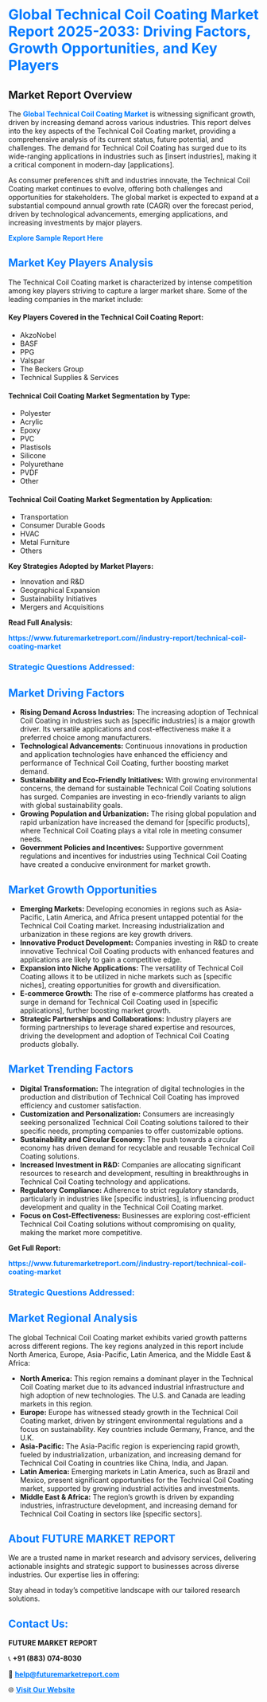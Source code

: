 <h1 style="color: #007BFF;">Global Technical Coil Coating Market Report 2025-2033: Driving Factors, Growth Opportunities, and Key Players</h1>

<section id="overview">
<h2>Market Report Overview</h2>
<p>The <a href="https://www.futuremarketreport.com//industry-report/technical-coil-coating-market" style="color: #007BFF; text-decoration: none;"><strong>Global Technical Coil Coating Market</strong></a> is witnessing significant growth, driven by increasing demand across various industries. This report delves into the key aspects of the Technical Coil Coating market, providing a comprehensive analysis of its current status, future potential, and challenges. The demand for Technical Coil Coating has surged due to its wide-ranging applications in industries such as [insert industries], making it a critical component in modern-day [applications].</p>
<p>As consumer preferences shift and industries innovate, the Technical Coil Coating market continues to evolve, offering both challenges and opportunities for stakeholders. The global market is expected to expand at a substantial compound annual growth rate (CAGR) over the forecast period, driven by technological advancements, emerging applications, and increasing investments by major players.</p>
</section>

<section id="overview">
<p><a href="https://www.futuremarketreport.com//request-sample/reportId=86121" style="color: #007BFF; text-decoration: none;"><strong>Explore Sample Report Here</strong></a></p>
</section>

<section id="key-players">
<h2 style="color: #007BFF;">Market Key Players Analysis</h2>
<p>The Technical Coil Coating market is characterized by intense competition among key players striving to capture a larger market share. Some of the leading companies in the market include:</p>
<h4>Key Players Covered in the Technical Coil Coating Report:</h4>
<ul><li>AkzoNobel</li><li>BASF</li><li>PPG</li><li>Valspar</li><li>The Beckers Group</li><li>Technical Supplies &amp; Services</li></ul>
<h4>Technical Coil Coating Market Segmentation by Type:</h4>
<ul><li>Polyester</li><li>Acrylic</li><li>Epoxy</li><li>PVC</li><li>Plastisols</li><li>Silicone</li><li>Polyurethane</li><li>PVDF</li><li>Other</li></ul>

<h4>Technical Coil Coating Market Segmentation by Application:</h4>
<ul><li>Transportation</li><li>Consumer Durable Goods</li><li>HVAC</li><li>Metal Furniture</li><li>Others</li></ul>
<p><strong>Key Strategies Adopted by Market Players:</strong></p>
<ul>
<li>Innovation and R&D</li>
<li>Geographical Expansion</li>
<li>Sustainability Initiatives</li>
<li>Mergers and Acquisitions</li>
</ul>
</section>

<section>
<p><strong>Read Full Analysis: </strong></p><a href="https://www.futuremarketreport.com//industry-report/technical-coil-coating-market" style="color: #007BFF; text-decoration: none;"><strong>https://www.futuremarketreport.com//industry-report/technical-coil-coating-market</strong></a>
<h3 style="color: #007BFF;">Strategic Questions Addressed:</h3>
</section>

<section id="driving-factors">
<h2 style="color: #007BFF;">Market Driving Factors</h2>
<ul>
<li><strong>Rising Demand Across Industries:</strong> The increasing adoption of Technical Coil Coating in industries such as [specific industries] is a major growth driver. Its versatile applications and cost-effectiveness make it a preferred choice among manufacturers.</li>
<li><strong>Technological Advancements:</strong> Continuous innovations in production and application technologies have enhanced the efficiency and performance of Technical Coil Coating, further boosting market demand.</li>
<li><strong>Sustainability and Eco-Friendly Initiatives:</strong> With growing environmental concerns, the demand for sustainable Technical Coil Coating solutions has surged. Companies are investing in eco-friendly variants to align with global sustainability goals.</li>
<li><strong>Growing Population and Urbanization:</strong> The rising global population and rapid urbanization have increased the demand for [specific products], where Technical Coil Coating plays a vital role in meeting consumer needs.</li>
<li><strong>Government Policies and Incentives:</strong> Supportive government regulations and incentives for industries using Technical Coil Coating have created a conducive environment for market growth.</li>
</ul>
</section>

<section id="growth-opportunities">
<h2 style="color: #007BFF;">Market Growth Opportunities</h2>
<ul>
<li><strong>Emerging Markets:</strong> Developing economies in regions such as Asia-Pacific, Latin America, and Africa present untapped potential for the Technical Coil Coating market. Increasing industrialization and urbanization in these regions are key growth drivers.</li>
<li><strong>Innovative Product Development:</strong> Companies investing in R&D to create innovative Technical Coil Coating products with enhanced features and applications are likely to gain a competitive edge.</li>
<li><strong>Expansion into Niche Applications:</strong> The versatility of Technical Coil Coating allows it to be utilized in niche markets such as [specific niches], creating opportunities for growth and diversification.</li>
<li><strong>E-commerce Growth:</strong> The rise of e-commerce platforms has created a surge in demand for Technical Coil Coating used in [specific applications], further boosting market growth.</li>
<li><strong>Strategic Partnerships and Collaborations:</strong> Industry players are forming partnerships to leverage shared expertise and resources, driving the development and adoption of Technical Coil Coating products globally.</li>
</ul>
</section>

<section id="trending-factors">
<h2 style="color: #007BFF;">Market Trending Factors</h2>
<ul>
<li><strong>Digital Transformation:</strong> The integration of digital technologies in the production and distribution of Technical Coil Coating has improved efficiency and customer satisfaction.</li>
<li><strong>Customization and Personalization:</strong> Consumers are increasingly seeking personalized Technical Coil Coating solutions tailored to their specific needs, prompting companies to offer customizable options.</li>
<li><strong>Sustainability and Circular Economy:</strong> The push towards a circular economy has driven demand for recyclable and reusable Technical Coil Coating solutions.</li>
<li><strong>Increased Investment in R&D:</strong> Companies are allocating significant resources to research and development, resulting in breakthroughs in Technical Coil Coating technology and applications.</li>
<li><strong>Regulatory Compliance:</strong> Adherence to strict regulatory standards, particularly in industries like [specific industries], is influencing product development and quality in the Technical Coil Coating market.</li>
<li><strong>Focus on Cost-Effectiveness:</strong> Businesses are exploring cost-efficient Technical Coil Coating solutions without compromising on quality, making the market more competitive.</li>
</ul>
</section>

<section>
<p><strong>Get Full Report: </strong></p><a href="https://www.futuremarketreport.com//industry-report/technical-coil-coating-market" style="color: #007BFF; text-decoration: none;"><strong>https://www.futuremarketreport.com//industry-report/technical-coil-coating-market</strong></a>
<h3 style="color: #007BFF;">Strategic Questions Addressed:</h3>
</section>


<section id="regional-analysis">
<h2 style="color: #007BFF;">Market Regional Analysis</h2>
<p>The global Technical Coil Coating market exhibits varied growth patterns across different regions. The key regions analyzed in this report include North America, Europe, Asia-Pacific, Latin America, and the Middle East & Africa:</p>
<ul>
<li><strong>North America:</strong> This region remains a dominant player in the Technical Coil Coating market due to its advanced industrial infrastructure and high adoption of new technologies. The U.S. and Canada are leading markets in this region.</li>
<li><strong>Europe:</strong> Europe has witnessed steady growth in the Technical Coil Coating market, driven by stringent environmental regulations and a focus on sustainability. Key countries include Germany, France, and the U.K.</li>
<li><strong>Asia-Pacific:</strong> The Asia-Pacific region is experiencing rapid growth, fueled by industrialization, urbanization, and increasing demand for Technical Coil Coating in countries like China, India, and Japan.</li>
<li><strong>Latin America:</strong> Emerging markets in Latin America, such as Brazil and Mexico, present significant opportunities for the Technical Coil Coating market, supported by growing industrial activities and investments.</li>
<li><strong>Middle East & Africa:</strong> The region’s growth is driven by expanding industries, infrastructure development, and increasing demand for Technical Coil Coating in sectors like [specific sectors].</li>
</ul>
</section>

<footer>
<h2 style="color: #007BFF;">About FUTURE MARKET REPORT</h2>
<p>We are a trusted name in market research and advisory services, delivering actionable insights and strategic support to businesses across diverse industries. Our expertise lies in offering:</p>

<p>Stay ahead in today’s competitive landscape with our tailored research solutions.</p>

<h2 style="color: #007BFF;">Contact Us:</h2>
<p><strong>FUTURE MARKET REPORT</strong></p>
<p>📞 <strong>+91 (883) 074-8030</strong></p>
<p>📧 <strong><a href="mailto:help@futuremarketreport.com" style="color: #007BFF;">help@futuremarketreport.com</a></strong></p>
<p>🌐 <strong><a href="https://www.futuremarketreport.com/" style="color: #007BFF;">Visit Our Website</a></strong></p>
</footer>